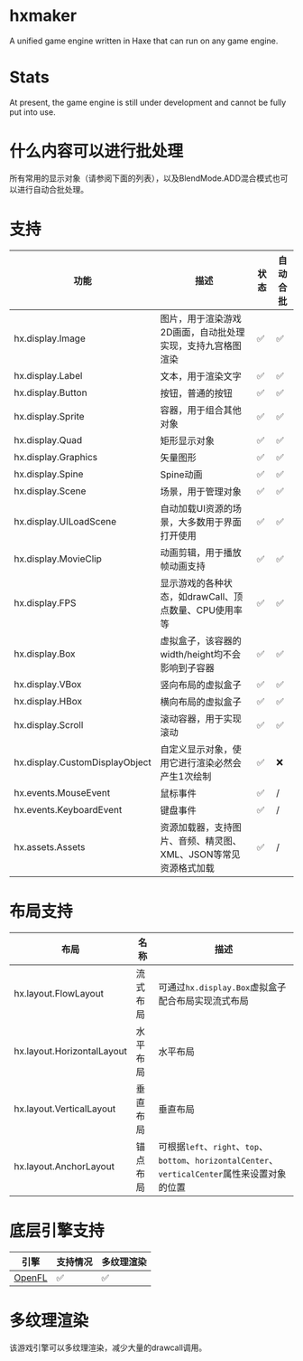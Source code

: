 # hxmaker
A unified game engine written in Haxe that can run on any game engine.

# Stats
At present, the game engine is still under development and cannot be fully put into use.

# 什么内容可以进行批处理
所有常用的显示对象（请参阅下面的列表），以及BlendMode.ADD混合模式也可以进行自动合批处理。

# 支持
| 功能 | 描述 | 状态 | 自动合批 |
--- | --- | --- | ---
| hx.display.Image | 图片，用于渲染游戏2D画面，自动批处理实现，支持九宫格图渲染 | ✅ | ✅ |
| hx.display.Label | 文本，用于渲染文字 | ✅ | ✅ |
| hx.display.Button | 按钮，普通的按钮 | ✅ | ✅ |
| hx.display.Sprite | 容器，用于组合其他对象 | ✅ | ✅ |
| hx.display.Quad | 矩形显示对象 | ✅ | ✅ |
| hx.display.Graphics | 矢量图形 | ✅ | ✅ |
| hx.display.Spine | Spine动画 | ✅ | ✅ |
| hx.display.Scene | 场景，用于管理对象 | ✅ | ✅ |
| hx.display.UILoadScene | 自动加载UI资源的场景，大多数用于界面打开使用 | ✅ | ✅ |
| hx.display.MovieClip | 动画剪辑，用于播放帧动画支持 | ✅ | ✅ |
| hx.display.FPS | 显示游戏的各种状态，如drawCall、顶点数量、CPU使用率等 | ✅ | ✅ |
| hx.display.Box | 虚拟盒子，该容器的width/height均不会影响到子容器 | ✅ | ✅ |
| hx.display.VBox | 竖向布局的虚拟盒子 | ✅ | ✅ |
| hx.display.HBox | 横向布局的虚拟盒子 | ✅ | ✅ |
| hx.display.Scroll | 滚动容器，用于实现滚动 | ✅ | ✅ |
| hx.display.CustomDisplayObject | 自定义显示对象，使用它进行渲染必然会产生1次绘制 | ✅ | ❌ |
| hx.events.MouseEvent | 鼠标事件 | ✅ | / |
| hx.events.KeyboardEvent | 键盘事件 | ✅ | / |
| hx.assets.Assets | 资源加载器，支持图片、音频、精灵图、XML、JSON等常见资源格式加载 | ✅ | / |

# 布局支持
| 布局 | 名称 | 描述 |
--- | --- | ---
| hx.layout.FlowLayout | 流式布局 | 可通过`hx.display.Box`虚拟盒子配合布局实现流式布局 |
| hx.layout.HorizontalLayout | 水平布局 | 水平布局 |
| hx.layout.VerticalLayout | 垂直布局 | 垂直布局 |
| hx.layout.AnchorLayout | 锚点布局 | 可根据`left`、`right`、`top`、`bottom`、`horizontalCenter`、`verticalCenter`属性来设置对象的位置 | 


# 底层引擎支持
| 引擎 | 支持情况 | 多纹理渲染 |
| --- | --- | --- |
| [OpenFL](https://github.com/rainyt/hxmaker-openfl) | ✅ | ✅ |

# 多纹理渲染
该游戏引擎可以多纹理渲染，减少大量的drawcall调用。
